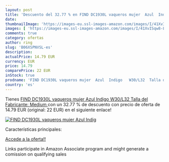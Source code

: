 ```yaml
---
layout: post
title: 'Descuento del 32.77 % en FIND DC1930L vaqueros mujer  Azul  Indig'
date: 
thumbnailImage: 'https://images-eu.ssl-images-amazon.com/images/I/41XvISqw8-L._SL200_.jpg'
images: [ 'https://images-eu.ssl-images-amazon.com/images/I/41XvISqw8-L._SL200_.jpg' ]
comments: true
category: ofertas
author: ring
slug: 'B06XSPNVSL-es'
description:
actualPrice: 14.79 EUR
currency: EUR
price: 14.79
comparePrice: 22 EUR
inStock: true
prodname: 'FIND DC1930L vaqueros mujer  Azul  Indigo   W30/L32  Talla del Fabricante: Medium '
country: 'es'
---
```


Tienes [FIND DC1930L vaqueros mujer  Azul  Indigo   W30/L32  Talla del Fabricante: Medium ](https://www.amazon.es/dp/B06XSPNVSL/?tag=tolees-21) con un 32.77 % de descuento con precio de oferta de 14.79 EUR (original: 22 EUR) en el siguiente enlace!

[![FIND DC1930L vaqueros mujer  Azul  Indig](https://images-eu.ssl-images-amazon.com/images/I/41XvISqw8-L._SL200_.jpg)](https://www.amazon.es/dp/B06XSPNVSL/?tag=tolees-21)

Características principales:


[Accede a la oferta!!](https://www.amazon.es/dp/B06XSPNVSL/?tag=tolees-21)

Links participate in Amazon Associate program and might generate a comission on qualifying sales


